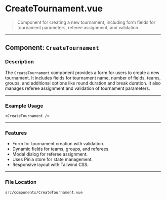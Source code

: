 # CreateTournament.vue

> Component for creating a new tournament, including form fields for tournament parameters, referee assignment, and validation.

---

## Component: `CreateTournament`

### Description

The `CreateTournament` component provides a form for users to create a new tournament. It includes fields for tournament name, number of fields, teams, groups, and additional options like round duration and break duration. It also manages referee assignment and validation of tournament parameters.

---

### Example Usage

```vue
<CreateTournament />
```

---

### Features

- Form for tournament creation with validation.
- Dynamic fields for teams, groups, and referees.
- Modal dialog for referee assignment.
- Uses Pinia store for state management.
- Responsive layout with Tailwind CSS.

---

### File Location

`src/components/CreateTournament.vue`